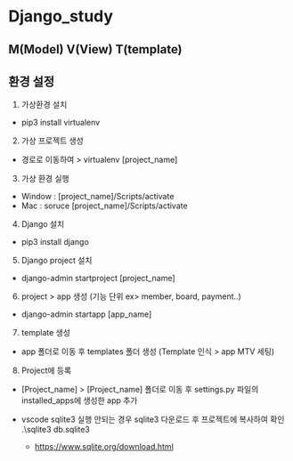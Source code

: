 # Django_study
## M(Model) V(View) T(template)

## 환경 설정
1. 가상환경 설치
  - pip3 install virtualenv 
2. 가상 프로젝트 생성
  - 경로로 이동하여 > virtualenv [project_name]
3. 가상 환경 실행
  - Window : [project_name]/Scripts/activate
  - Mac : soruce [project_name]/Scripts/activate
4. Django 설치
  - pip3 install django
5. Django project 설치
  - django-admin startproject [project_name]
6. project > app 생성 (기능 단위 ex> member, board, payment..)
  - django-admin startapp [app_name]
7. template 생성 
  - app 폴더로 이동 후 templates 폴더 생성 (Template 인식 > app MTV 세팅)
8. Project에 등록
  - [Project_name] > [Project_name] 폴더로 이동 후 settings.py 파일의 installed_apps에 생성한 app 추가

- vscode sqlite3 실행 안되는 경우 sqlite3 다운로드 후 프로젝트에 복사하여 확인 .\sqlite3 db.sqlite3
  - https://www.sqlite.org/download.html